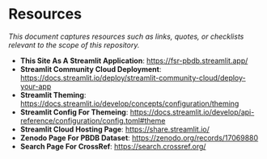 # Resources

_This document captures resources such as links, quotes, or checklists relevant to the scope of this repository._


* __This Site As A Streamlit Application__: <https://fsr-pbdb.streamlit.app/>
* __Streamlit Community Cloud Deployment__: <https://docs.streamlit.io/deploy/streamlit-community-cloud/deploy-your-app>
* __Streamlit Theming__: <https://docs.streamlit.io/develop/concepts/configuration/theming>
* __Streamlit Config For Themeing__: <https://docs.streamlit.io/develop/api-reference/configuration/config.toml#theme>
* __Streamlit Cloud Hosting Page__: <https://share.streamlit.io/>
* __Zenodo Page For PBDB Dataset__: <https://zenodo.org/records/17069880>
* __Search Page For CrossRef__: <https://search.crossref.org/>